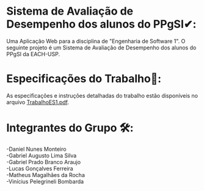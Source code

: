 # Sistema de Avaliação de Desempenho dos alunos do PPgSI✔:
Uma Aplicação Web para a disciplina de "Engenharia de Software 1".
O seguinte projeto é um Sistema de Avaliação de Desempenho dos alunos do PPgSI da EACH-USP.


# Especificações do Trabalho🔎:
As especificações e instruções detalhadas do trabalho estão disponíveis no arquivo [TrabalhoES1.pdf](https://github.com/yingyangtongxue/es1/blob/main/Sistema%20-%20Relatorio%20de%20desempenho%20do%20PPgSI.pdf).

# Integrantes do Grupo 🛠️:
-Daniel Nunes Monteiro \
-Gabriel Augusto Lima Silva \
-Gabriel Prado Branco Araujo \
-Lucas Gonçalves Ferreira \
-Matheus Magalhães da Rocha \
-Vinícius Pelegrineli Bombarda 
